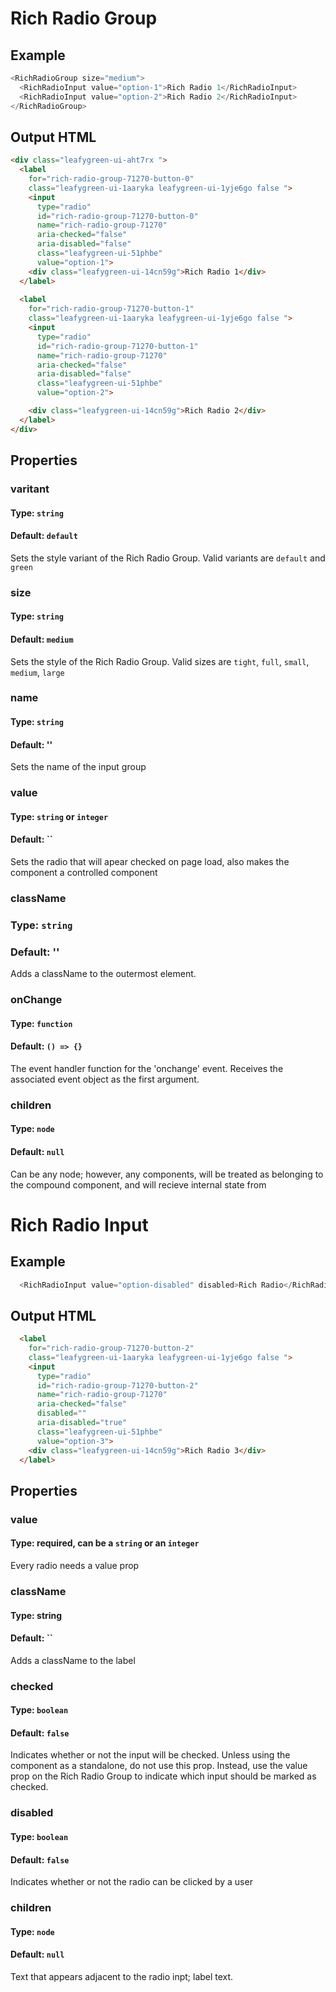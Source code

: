 # Rich Radio Group 

## Example
```js
<RichRadioGroup size="medium">
  <RichRadioInput value="option-1">Rich Radio 1</RichRadioInput>
  <RichRadioInput value="option-2">Rich Radio 2</RichRadioInput>
</RichRadioGroup>
```

## Output HTML
```html
<div class="leafygreen-ui-aht7rx ">
  <label 
    for="rich-radio-group-71270-button-0"
    class="leafygreen-ui-1aaryka leafygreen-ui-1yje6go false ">  
    <input 
      type="radio" 
      id="rich-radio-group-71270-button-0" 
      name="rich-radio-group-71270" 
      aria-checked="false" 
      aria-disabled="false" 
      class="leafygreen-ui-51phbe" 
      value="option-1">
    <div class="leafygreen-ui-14cn59g">Rich Radio 1</div>
  </label>
  
  <label 
    for="rich-radio-group-71270-button-1" 
    class="leafygreen-ui-1aaryka leafygreen-ui-1yje6go false ">
    <input 
      type="radio" 
      id="rich-radio-group-71270-button-1" 
      name="rich-radio-group-71270" 
      aria-checked="false" 
      aria-disabled="false" 
      class="leafygreen-ui-51phbe" 
      value="option-2">

    <div class="leafygreen-ui-14cn59g">Rich Radio 2</div>
  </label>
</div>
```

## Properties

### varitant
#### Type: `string`
#### Default: `default`
Sets the style variant of the Rich Radio Group. Valid variants are `default` and `green`

### size
#### Type: `string`
#### Default: `medium`
Sets the style of the Rich Radio Group. Valid sizes are `tight`, `full`, `small`, `medium`, `large`

### name
#### Type: `string`
#### Default: ''
Sets the name of the input group

### value
#### Type: `string` or `integer`
#### Default: ``
Sets the radio that will apear checked on page load, also makes the component a controlled component

### className
### Type: `string`
### Default: ''
Adds a className to the outermost element.

### onChange
#### Type: `function`
#### Default: `() => {}`
The event handler function for the 'onchange' event. Receives the associated event object as the first argument.

### children
#### Type: `node`
#### Default: `null`
Can be any node; however, any <RichRadioInput /> components, will be treated as belonging to the <RichRadioGroup /> compound component, and will recieve internal state from <RichRadioGroup />


# Rich Radio Input

## Example 
```js
  <RichRadioInput value="option-disabled" disabled>Rich Radio</RichRadioInput>
```

## Output HTML
```html
  <label 
    for="rich-radio-group-71270-button-2" 
    class="leafygreen-ui-1aaryka leafygreen-ui-1yje6go false "> 
    <input 
      type="radio" 
      id="rich-radio-group-71270-button-2" 
      name="rich-radio-group-71270" 
      aria-checked="false" 
      disabled="" 
      aria-disabled="true" 
      class="leafygreen-ui-51phbe" 
      value="option-3">
    <div class="leafygreen-ui-14cn59g">Rich Radio 3</div>
  </label> 
```

## Properties

### value
#### Type: required, can be a `string` or an `integer`
Every radio needs a value prop

### className
#### Type: string
#### Default: ``
Adds a className to the label

### checked 
#### Type: `boolean`
#### Default: `false`
Indicates whether or not the input will be checked. Unless using the component as a standalone, do not use this prop. Instead, use the value prop on the Rich Radio Group to indicate which input should be marked as checked. 

### disabled
#### Type: `boolean`
#### Default: `false`
Indicates whether or not the radio can be clicked by a user

### children
#### Type: `node`
#### Default: `null`
Text that appears adjacent to the radio inpt; label text.